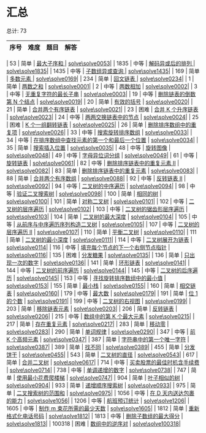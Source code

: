 # 汇总

<!--- table -->

总计: 73

| 序号 | 难度 | 题目 | 解答 |
| ---- | ---- | ---- | ---- |

| 53
| 简单
| [最大子序和
](https://leetcode-cn.com/problems/maximum-subarray/) | [solve\solve0053](../solve\solve0053)|
| 1835
| 中等
| [解码异或后的排列
](https://leetcode-cn.com/problems/decode-xored-permutation/) | [solve\solve1835](../solve\solve1835)|
| 1435
| 中等
| [子数组异或查询
](https://leetcode-cn.com/problems/xor-queries-of-a-subarray/) | [solve\solve1435](../solve\solve1435)|
| 169
| 简单
| [多数元素
](https://leetcode-cn.com/problems/majority-element/) | [solve\solve0169](../solve\solve0169)|
| 234
| 简单
| [回文链表
](https://leetcode-cn.com/problems/palindrome-linked-list/) | [solve\solve0234](../solve\solve0234)|
| 1 | 简单 | [两数之和](https://leetcode-cn.com/problems/two-sum/) | [solve\solve0001](../solve\solve0001)|
| 2 | 中等 | [两数相加](https://leetcode-cn.com/problems/add-two-numbers/) | [solve\solve0002](../solve\solve0002)|
| 3 | 中等 | [无重复字符的最长子串](https://leetcode-cn.com/problems/longest-substring-without-repeating-characters/) | [solve\solve0003](../solve\solve0003)|
| 19 | 中等 | [删除链表的倒数第 N 个结点](https://leetcode-cn.com/problems/remove-nth-node-from-end-of-list/) | [solve\solve0019](../solve\solve0019)|
| 20 | 简单 | [有效的括号](https://leetcode-cn.com/problems/valid-parentheses/) | [solve\solve0020](../solve\solve0020)|
| 21 | 简单 | [合并两个有序链表](https://leetcode-cn.com/problems/merge-two-sorted-lists/) | [solve\solve0021](../solve\solve0021)|
| 23 | 困难 | [合并 K 个升序链表](https://leetcode-cn.com/problems/merge-k-sorted-lists/) | [solve\solve0023](../solve\solve0023)|
| 24 | 中等 | [两两交换链表中的节点](https://leetcode-cn.com/problems/swap-nodes-in-pairs/) | [solve\solve0024](../solve\solve0024)|
| 25 | 困难 | [K 个一组翻转链表](https://leetcode-cn.com/problems/reverse-nodes-in-k-group/) | [solve\solve0025](../solve\solve0025)|
| 26 | 简单 | [删除排序数组中的重复项](https://leetcode-cn.com/problems/remove-duplicates-from-sorted-array/) | [solve\solve0026](../solve\solve0026)|
| 33 | 中等 | [搜索旋转排序数组](https://leetcode-cn.com/problems/search-in-rotated-sorted-array/) | [solve\solve0033](../solve\solve0033)|
| 34 | 中等 | [在排序数组中查找元素的第一个和最后一个位置](https://leetcode-cn.com/problems/find-first-and-last-position-of-element-in-sorted-array/) | [solve\solve0034](../solve\solve0034)|
| 35 | 简单 | [搜索插入位置](https://leetcode-cn.com/problems/search-insert-position/) | [solve\solve0035](../solve\solve0035)|
| 48 | 中等 | [旋转图像](https://leetcode-cn.com/problems/rotate-image/) | [solve\solve0048](../solve\solve0048)|
| 49 | 中等 | [字母异位词分组](https://leetcode-cn.com/problems/group-anagrams/) | [solve\solve0049](../solve\solve0049)|
| 61 | 中等 | [旋转链表](https://leetcode-cn.com/problems/rotate-list/) | [solve\solve0061](../solve\solve0061)|
| 82 | 中等 | [删除排序链表中的重复元素 II](https://leetcode-cn.com/problems/remove-duplicates-from-sorted-list-ii/) | [solve\solve0082](../solve\solve0082)|
| 83 | 简单 | [删除排序链表中的重复元素](https://leetcode-cn.com/problems/remove-duplicates-from-sorted-list/) | [solve\solve0083](../solve\solve0083)|
| 88 | 简单 | [合并两个有序数组](https://leetcode-cn.com/problems/merge-sorted-array/) | [solve\solve0088](../solve\solve0088)|
| 92 | 中等 | [反转链表 II](https://leetcode-cn.com/problems/reverse-linked-list-ii/) | [solve\solve0092](../solve\solve0092)|
| 94 | 中等 | [二叉树的中序遍历](https://leetcode-cn.com/problems/binary-tree-inorder-traversal/) | [solve\solve0094](../solve\solve0094)|
| 98 | 中等 | [验证二叉搜索树](https://leetcode-cn.com/problems/validate-binary-search-tree/) | [solve\solve0098](../solve\solve0098)|
| 100 | 简单 | [相同的树](https://leetcode-cn.com/problems/same-tree/) | [solve\solve0100](../solve\solve0100)|
| 101 | 简单 | [对称二叉树](https://leetcode-cn.com/problems/symmetric-tree/) | [solve\solve0101](../solve\solve0101)|
| 102 | 中等 | [二叉树的层序遍历](https://leetcode-cn.com/problems/binary-tree-level-order-traversal/) | [solve\solve0102](../solve\solve0102)|
| 103 | 中等 | [二叉树的锯齿形层序遍历](https://leetcode-cn.com/problems/binary-tree-zigzag-level-order-traversal/) | [solve\solve0103](../solve\solve0103)|
| 104 | 简单 | [二叉树的最大深度](https://leetcode-cn.com/problems/maximum-depth-of-binary-tree/) | [solve\solve0104](../solve\solve0104)|
| 105 | 中等 | [从前序与中序遍历序列构造二叉树](https://leetcode-cn.com/problems/construct-binary-tree-from-preorder-and-inorder-traversal/) | [solve\solve0105](../solve\solve0105)|
| 107 | 中等 | [二叉树的层序遍历 II](https://leetcode-cn.com/problems/binary-tree-level-order-traversal-ii/) | [solve\solve0107](../solve\solve0107)|
| 110 | 简单 | [平衡二叉树](https://leetcode-cn.com/problems/balanced-binary-tree/) | [solve\solve0110](../solve\solve0110)|
| 111 | 简单 | [二叉树的最小深度](https://leetcode-cn.com/problems/minimum-depth-of-binary-tree/) | [solve\solve0111](../solve\solve0111)|
| 114 | 中等 | [二叉树展开为链表](https://leetcode-cn.com/problems/flatten-binary-tree-to-linked-list/) | [solve\solve0114](../solve\solve0114)|
| 116 | 中等 | [填充每个节点的下一个右侧节点指针](https://leetcode-cn.com/problems/populating-next-right-pointers-in-each-node/) | [solve\solve0116](../solve\solve0116)|
| 135 | 困难 | [分发糖果](https://leetcode-cn.com/problems/candy/) | [solve\solve0135](../solve\solve0135)|
| 136 | 简单 | [只出现一次的数字](https://leetcode-cn.com/problems/single-number/) | [solve\solve0136](../solve\solve0136)|
| 141 | 简单 | [环形链表](https://leetcode-cn.com/problems/linked-list-cycle/) | [solve\solve0141](../solve\solve0141)|
| 144 | 中等 | [二叉树的前序遍历](https://leetcode-cn.com/problems/binary-tree-preorder-traversal/) | [solve\solve0144](../solve\solve0144)|
| 145 | 中等 | [二叉树的后序遍历](https://leetcode-cn.com/problems/binary-tree-postorder-traversal/) | [solve\solve0145](../solve\solve0145)|
| 153 | 中等 | [寻找旋转排序数组中的最小值](https://leetcode-cn.com/problems/find-minimum-in-rotated-sorted-array/) | [solve\solve0153](../solve\solve0153)|
| 155 | 简单 | [最小栈](https://leetcode-cn.com/problems/min-stack/) | [solve\solve0155](../solve\solve0155)|
| 160 | 简单 | [相交链表](https://leetcode-cn.com/problems/intersection-of-two-linked-lists/) | [solve\solve0160](../solve\solve0160)|
| 179 | 中等 | [最大数](https://leetcode-cn.com/problems/largest-number/) | [solve\solve0179](../solve\solve0179)|
| 191 | 简单 | [位 1 的个数](https://leetcode-cn.com/problems/number-of-1-bits/) | [solve\solve0191](../solve\solve0191)|
| 199 | 中等 | [二叉树的右视图](https://leetcode-cn.com/problems/binary-tree-right-side-view/) | [solve\solve0199](../solve\solve0199)|
| 203 | 简单 | [移除链表元素](https://leetcode-cn.com/problems/remove-linked-list-elements/) | [solve\solve0203](../solve\solve0203)|
| 206 | 简单 | [反转链表](https://leetcode-cn.com/problems/reverse-linked-list/) | [solve\solve0206](../solve\solve0206)|
| 215 | 中等 | [数组中的第 K 个最大元素](https://leetcode-cn.com/problems/kth-largest-element-in-an-array/) | [solve\solve0215](../solve\solve0215)|
| 217 | 简单 | [存在重复元素](https://leetcode-cn.com/problems/contains-duplicate/) | [solve\solve0217](../solve\solve0217)|
| 283 | 简单 | [移动零](https://leetcode-cn.com/problems/move-zeroes/) | [solve\solve0283](../solve\solve0283)|
| 290 | 简单 | [单词规律](https://leetcode-cn.com/problems/word-pattern/) | [solve\solve0290](../solve\solve0290)|
| 347 | 中等 | [前 K 个高频元素](https://leetcode-cn.com/problems/top-k-frequent-elements/) | [solve\solve0347](../solve\solve0347)|
| 387 | 简单 | [字符串中的第一个唯一字符](https://leetcode-cn.com/problems/first-unique-character-in-a-string/) | [solve\solve0387](../solve\solve0387)|
| 389 | 简单 | [找不同](https://leetcode-cn.com/problems/find-the-difference/) | [solve\solve0389](../solve\solve0389)|
| 455 | 简单 | [分发饼干](https://leetcode-cn.com/problems/assign-cookies/) | [solve\solve0455](../solve\solve0455)|
| 543 | 简单 | [二叉树的直径](https://leetcode-cn.com/problems/diameter-of-binary-tree/) | [solve\solve0543](../solve\solve0543)|
| 617 | 简单 | [合并二叉树](https://leetcode-cn.com/problems/merge-two-binary-trees/) | [solve\solve0617](../solve\solve0617)|
| 714 | 中等 | [买卖股票的最佳时机含手续费](https://leetcode-cn.com/problems/best-time-to-buy-and-sell-stock-with-transaction-fee/) | [solve\solve0714](../solve\solve0714)|
| 738 | 中等 | [单调递增的数字](https://leetcode-cn.com/problems/monotone-increasing-digits/) | [solve\solve0738](../solve\solve0738)|
| 747 | 简单 | [使用最小花费爬楼梯](https://leetcode-cn.com/problems/min-cost-climbing-stairs/) | [solve\solve0747](../solve\solve0747)|
| 904 | 简单 | [叶子相似的树](https://leetcode-cn.com/problems/leaf-similar-trees/) | [solve\solve0904](../solve\solve0904)|
| 933 | 简单 | [递增顺序搜索树](https://leetcode-cn.com/problems/increasing-order-search-tree/) | [solve\solve0933](../solve\solve0933)|
| 975 | 简单 | [二叉搜索树的范围和](https://leetcode-cn.com/problems/range-sum-of-bst/) | [solve\solve0975](../solve\solve0975)|
| 1056 | 中等 | [在 D 天内送达包裹的能力](https://leetcode-cn.com/problems/capacity-to-ship-packages-within-d-days/) | [solve\solve1056](../solve\solve1056)|
| 1206 | 中等 | [航班预订统计](https://leetcode-cn.com/problems/corporate-flight-bookings/) | [solve\solve1206](../solve\solve1206)|
| 1605 | 中等 | [制作 m 束花所需的最少天数](https://leetcode-cn.com/problems/minimum-number-of-days-to-make-m-bouquets/) | [solve\solve1605](../solve\solve1605)|
| 1812 | 简单 | [重新格式化电话号码](https://leetcode-cn.com/problems/reformat-phone-number/) | [solve\solve1812](../solve\solve1812)|
| 1813 | 中等 | [删除子数组的最大得分](https://leetcode-cn.com/problems/maximum-erasure-value/) | [solve\solve1813](../solve\solve1813)|
| 100318 | 困难 | [数组中的逆序对](https://leetcode-cn.com/problems/shu-zu-zhong-de-ni-xu-dui-lcof/) | [solve\solve100318](../solve\solve100318)|
